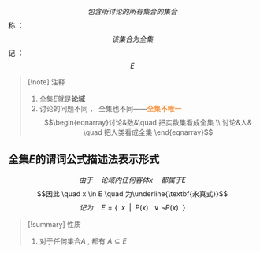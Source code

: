 $$\tag{全集E}包含所讨论的所有集合的集合$$
称 ：
$$\tag{全集E}该集合为全集$$
记 ：
$$E$$

> [!note] 注释
> 1. 全集$E$就是<u>**论域**</u>
> 2. 讨论的问题不同 ， 全集也不同——<font color="#f79646">**全集不唯一**</font>
> $$\begin{eqnarray}讨论&数&\quad 把实数集看成全集 \\
> 讨论&人& \quad 把人类看成全集
>\end{eqnarray}$$

## 全集$E$的谓词公式描述法表示形式

$$由于 \quad 论域内任何客体x \quad 都属于E$$
$$因此 \quad x \in E \quad 为\underline{\textbf{永真式}}$$
$$记为 \quad E=\{\ \ x\ \ |\ \ P(x) \ \ \vee \neg P(x)\ \ \}$$

> [!summary] 性质
> 1. 对于任何集合$A$ , 都有 $A \subseteq E$